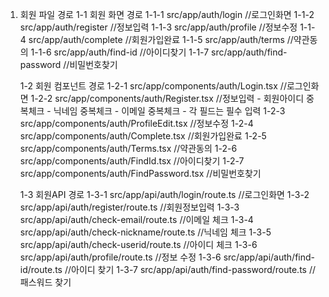 1. 회원 파일 경로
    1-1 회원 화면 경로
        1-1-1 src/app/auth/login //로그인화면
        1-1-2 src/app/auth/register //정보입력
        1-1-3 src/app/auth/profile //정보수정
        1-1-4 src/app/auth/complete //회원가입완료
        1-1-5 src/app/auth/terms //약관동의
        1-1-6 src/app/auth/find-id //아이디찾기
        1-1-7 src/app/auth/find-password //비밀번호찾기

    1-2 회원 컴포넌트 경로
        1-2-1 src/app/components/auth/Login.tsx //로그인화면
        1-2-2 src/app/components/auth/Register.tsx //정보입력
            - 회원아이디 중복체크
            - 닉네임 중복체크
            - 이메일 중복체크
            - 각 필드는 필수 입력
        1-2-3 src/app/components/auth/ProfileEdit.tsx //정보수정
        1-2-4 src/app/components/auth/Complete.tsx //회원가입완료
        1-2-5 src/app/components/auth/Terms.tsx //약관동의
        1-2-6 src/app/components/auth/FindId.tsx //아이디찾기
        1-2-7 src/app/components/auth/FindPassword.tsx //비밀번호찾기

    1-3 회원API 경로
        1-3-1 src/app/api/auth/login/route.ts  //로그인화면
        1-3-2 src/app/api/auth/register/route.ts  //회원정보입력
        1-3-3 src/app/api/auth/check-email/route.ts  //이메일 체크
        1-3-4 src/app/api/auth/check-nickname/route.ts  //닉네임 체크
        1-3-5 src/app/api/auth/check-userid/route.ts  //아이디 체크
        1-3-6 src/app/api/auth/profile/route.ts  //정보 수정
        1-3-6 src/app/api/auth/find-id/route.ts  //아이디 찾기
        1-3-7 src/app/api/auth/find-password/route.ts  //패스워드 찾기
       
    
